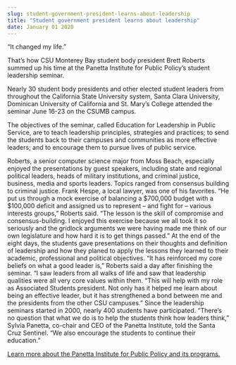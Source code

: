 ```yaml
---
slug: student-government-president-learns-about-leadership
title: "Student government president learns about leadership"
date: January 01 2020
---
```


<p>“It changed my life.”
</p><p>That’s how CSU Monterey Bay student body president Brett Roberts summed up his time at the Panetta Institute for Public Policy’s student leadership seminar.
</p><p>Nearly 30 student body presidents and other elected student leaders from throughout the California State University system, Santa Clara University, Dominican University of California and St. Mary’s College attended the seminar June 16-23 on the CSUMB campus.
</p><p>The objectives of the seminar, called Education for Leadership in Public Service, are to teach leadership principles, strategies and practices; to send the students back to their campuses and communities as more effective leaders; and to encourage them to pursue lives of public service.
</p><p>Roberts, a senior computer science major from Moss Beach, especially enjoyed the presentations by guest speakers, including state and regional political leaders, heads of military institutions, and criminal justice, business, media and sports leaders. Topics ranged from consensus building to criminal justice. Frank Hespe, a local lawyer, was one of his favorites. “He put us through a mock exercise of balancing a $700,000 budget with a $100,000 deficit and assigned us to represent – and fight for – various interests groups,” Roberts said. “The lesson is the skill of compromise and consensus-building. I enjoyed this exercise because we all took it so seriously and the gridlock arguments we were having made me think of our own legislature and how hard it is to get things passed.” At the end of the eight days, the students gave presentations on their thoughts and definition of leadership and how they planed to apply the lessons they learned to their academic, professional and political objectives. “It has reinforced my core beliefs on what a good leader is,” Roberts said a day after finishing the seminar. “I saw leaders from all walks of life and saw that leadership qualities were all very core values within them. “This will help with my role as Associated Students president. Not only has it helped me learn about being an effective leader, but it has strengthened a bond between me and the presidents from the other CSU campuses.” Since the leadership seminars started in 2000, nearly 400 students have participated. “There’s no question that what we do is to help the students think how leaders think,” Sylvia Panetta, co-chair and CEO of the Panetta Institute, told the Santa Cruz Sentinel. “We also encourage the students to continue their education.”
</p><p><a href="http://www.panettainstitute.org/about-us/">Learn more about the Panetta Institute for Public Policy and its programs.</a>
</p><p> 
</p>
